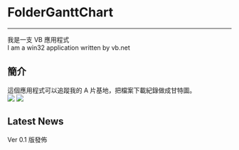 # FolderGanttChart

----------
我是一支 VB 應用程式  
I am a win32 application written by vb.net
## 簡介
這個應用程式可以追蹤我的 A 片基地，把檔案下載紀錄做成甘特圖。  
![](https://photos-6.dropbox.com/t/2/AABNKcc3w2uO891G0gjaPPVtcyTvLIzKP_cmjxzGnHfAPA/12/12821367/png/32x32/1/_/1/2/2015-12-22_221130%20(Mobile).png/ENH6wgkYz4s5IAEgAigBKAI/RnDS4sBTov94u0xq-hHF6419eHFD7LpycbT8_3NSUy0?size=1280x960&size_mode=3)
![](https://photos-2.dropbox.com/t/2/AACW8WacyhRj7LSYnLZkWoOrhfW9EzzUHoriJEEnCqXPKg/12/12821367/png/32x32/1/_/1/2/2015-12-22_220658%20(Mobile).png/ENH6wgkYz4s5IAEgAigBKAI/wgGaFSbBAflCB3RLHUJ2g4VwMXhomCbBw9WbJ4rsvoU?size=1280x960&size_mode=3)

## Latest News
Ver 0.1 版發佈